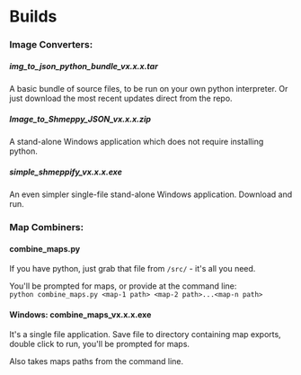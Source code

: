 # **Builds**

### Image Converters:
##### img_to_json_python_bundle_vx.x.x.tar
A basic bundle of source files, to be run on your own python interpreter. Or just download the most recent updates direct from the repo.

##### Image_to_Shmeppy_JSON_vx.x.x.zip
A stand-alone Windows application which does not require installing python.

##### simple_shmeppify_vx.x.x.exe
An even simpler single-file stand-alone Windows application. Download and run.

### Map Combiners:
#### combine_maps.py
If you have python, just grab that file from `/src/` - it's all you need.

You'll be prompted for maps, or provide at the command line:  
`python combine_maps.py <map-1 path> <map-2 path>...<map-n path>`

#### Windows: combine_maps_vx.x.x.exe
It's a single file application. Save file to directory containing map exports, double click to run, you'll be prompted for maps.

Also takes maps paths from the command line.
